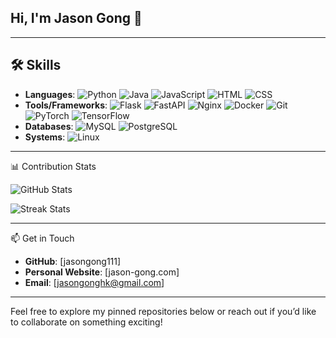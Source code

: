 ## Hi, I'm Jason Gong 👋

---

## 🛠️ Skills

- **Languages**: ![Python](https://img.shields.io/badge/Python-3776AB?logo=python&logoColor=white) ![Java](https://img.shields.io/badge/Java-007396?logo=java&logoColor=white) ![JavaScript](https://img.shields.io/badge/JavaScript-F7DF1E?logo=javascript&logoColor=black) ![HTML](https://img.shields.io/badge/HTML-E34F26?logo=html5&logoColor=white) ![CSS](https://img.shields.io/badge/CSS-1572B6?logo=css3&logoColor=white)
- **Tools/Frameworks**: ![Flask](https://img.shields.io/badge/Flask-000000?logo=flask&logoColor=white) ![FastAPI](https://img.shields.io/badge/FastAPI-009688?logo=fastapi&logoColor=white) ![Nginx](https://img.shields.io/badge/Nginx-009639?logo=nginx&logoColor=white) ![Docker](https://img.shields.io/badge/Docker-2496ED?logo=docker&logoColor=white) ![Git](https://img.shields.io/badge/Git-F05032?logo=git&logoColor=white) ![PyTorch](https://img.shields.io/badge/PyTorch-EE4C2C?logo=pytorch&logoColor=white) ![TensorFlow](https://img.shields.io/badge/TensorFlow-FF6F00?logo=tensorflow&logoColor=white)
- **Databases**: ![MySQL](https://img.shields.io/badge/MySQL-4479A1?logo=mysql&logoColor=white) ![PostgreSQL](https://img.shields.io/badge/PostgreSQL-4169E1?logo=postgresql&logoColor=white)
- **Systems**: ![Linux](https://img.shields.io/badge/Linux-FCC624?logo=linux&logoColor=black)

---

📊 Contribution Stats

![GitHub Stats](https://github-readme-stats.vercel.app/api?username=jasongong111&show_icons=true&theme=radical)

![Streak Stats](https://github-readme-streak-stats.herokuapp.com/?user=jasongong111&theme=radical)

---

📫 Get in Touch

- **GitHub**: [jasongong111]
- **Personal Website**: [jason-gong.com]
- **Email**: [jasongonghk@gmail.com]

---

Feel free to explore my pinned repositories below or reach out if you’d like to collaborate on something exciting!
